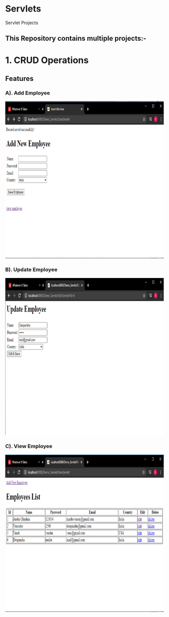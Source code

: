 # Servlets
Servlet Projects
## This Repository contains multiple projects:-
# 1. CRUD Operations
## Features
### A). Add Employee
<img src="AddEmployee.png" width="1000" height="500" />

### B). Update Employee
<img src="UpdateEmployee.png" width="1000" height="500" />

### C). View Employee
<img src="AllEmployee.png" width="1000" height="500" />
